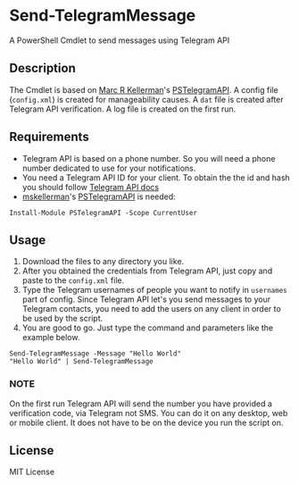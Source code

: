 # Send-TelegramMessage

A PowerShell Cmdlet to send messages using Telegram API

## Description
The Cmdlet is based on [Marc R Kellerman](https://github.com/mkellerman)'s [PSTelegramAPI](https://github.com/mkellerman/PSTelegramAPI). A config file (`config.xml`) is created for manageability causes.
A `dat` file is created after Telegram API verification. A log file is created on the first run.

## Requirements
* Telegram API is based on a phone number. So you will need a phone number dedicated to use for your notifications.
* You need a Telegram API ID for your client. To obtain the the id and hash you should follow [Telegram API docs](https://core.telegram.org/api/obtaining_api_id)
* [mskellerman](https://github.com/mkellerman)'s [PSTelegramAPI](https://github.com/mkellerman/PSTelegramAPI) is needed:
```
Install-Module PSTelegramAPI -Scope CurrentUser
```

## Usage
1. Download the files to any directory you like.
2. After you obtained the credentials from Telegram API, just copy and paste to the `config.xml` file.
3. Type the Telegram usernames of people you want to notify in `usernames` part of config. Since Telegram API let's you send messages to your Telegram contacts, you need to add the users on any client in order to be used by the script.
4. You are good to go. Just type the command and parameters like the example below.

```
Send-TelegramMessage -Message "Hello World"
"Hello World" | Send-TelegramMessage
```

### NOTE
On the first run Telegram API will send the number you have provided a verification code, via Telegram not SMS. You can do it on any desktop, web or mobile client. It does not have to be on the device you run the script on.

## License
MIT License
